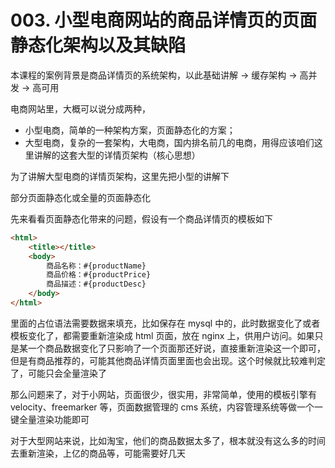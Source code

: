 # 003. 小型电商网站的商品详情页的页面静态化架构以及其缺陷
本课程的案例背景是商品详情页的系统架构，以此基础讲解 -> 缓存架构 -> 高并发 -> 高可用

电商网站里，大概可以说分成两种，

- 小型电商，简单的一种架构方案，页面静态化的方案；
- 大型电商，复杂的一套架构，大电商，国内排名前几的电商，用得应该咱们这里讲解的这套大型的详情页架构（核心思想）

为了讲解大型电商的详情页架构，这里先把小型的讲解下

部分页面静态化或全量的页面静态化

先来看看页面静态化带来的问题，假设有一个商品详情页的模板如下

```html
<html>
	<title></title>
	<body>
		商品名称：#{productName}
		商品价格：#{productPrice}
		商品描述：#{productDesc}
	</body>
</html>
```
里面的占位语法需要数据来填充，比如保存在 mysql 中的，此时数据变化了或者模板变化了，都需要重新渲染成 html 页面，放在 nginx 上，供用户访问。如果只是某一个商品数据变化了只影响了一个页面那还好说，直接重新渲染这一个即可，但是有商品推荐的，可能其他商品详情页面里面也会出现。这个时候就比较难判定了，可能只会全量渲染了

那么问题来了，对于小网站，页面很少，很实用，非常简单，使用的模板引擎有 velocity、freemarker 等，页面数据管理的 cms 系统，内容管理系统等做一个一键全量渲染功能即可

对于大型网站来说，比如淘宝，他们的商品数据太多了，根本就没有这么多的时间去重新渲染，上亿的商品等，可能需要好几天


<iframe  height="500px" width="100%" frameborder=0 allowfullscreen="true" :src="$withBase('/ads.html')"></iframe>